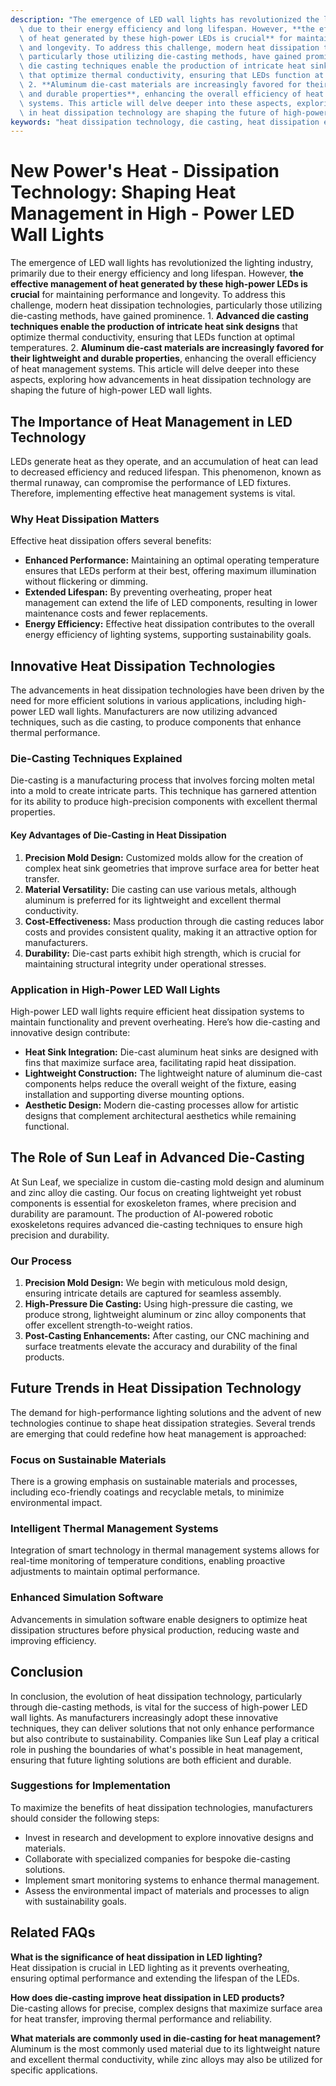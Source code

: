 ```yaml
---
description: "The emergence of LED wall lights has revolutionized the lighting industry, primarily\
  \ due to their energy efficiency and long lifespan. However, **the effective management\
  \ of heat generated by these high-power LEDs is crucial** for maintaining performance\
  \ and longevity. To address this challenge, modern heat dissipation technologies,\
  \ particularly those utilizing die-casting methods, have gained prominence. 1. **Advanced\
  \ die casting techniques enable the production of intricate heat sink designs**\
  \ that optimize thermal conductivity, ensuring that LEDs function at optimal temperatures.\
  \ 2. **Aluminum die-cast materials are increasingly favored for their lightweight\
  \ and durable properties**, enhancing the overall efficiency of heat management\
  \ systems. This article will delve deeper into these aspects, exploring how advancements\
  \ in heat dissipation technology are shaping the future of high-power LED wall lights."
keywords: "heat dissipation technology, die casting, heat dissipation efficiency, die-cast aluminum"
---
```

# New Power's Heat - Dissipation Technology: Shaping Heat Management in High - Power LED Wall Lights

The emergence of LED wall lights has revolutionized the lighting industry, primarily due to their energy efficiency and long lifespan. However, **the effective management of heat generated by these high-power LEDs is crucial** for maintaining performance and longevity. To address this challenge, modern heat dissipation technologies, particularly those utilizing die-casting methods, have gained prominence. 1. **Advanced die casting techniques enable the production of intricate heat sink designs** that optimize thermal conductivity, ensuring that LEDs function at optimal temperatures. 2. **Aluminum die-cast materials are increasingly favored for their lightweight and durable properties**, enhancing the overall efficiency of heat management systems. This article will delve deeper into these aspects, exploring how advancements in heat dissipation technology are shaping the future of high-power LED wall lights.

## The Importance of Heat Management in LED Technology

LEDs generate heat as they operate, and an accumulation of heat can lead to decreased efficiency and reduced lifespan. This phenomenon, known as thermal runaway, can compromise the performance of LED fixtures. Therefore, implementing effective heat management systems is vital. 

### Why Heat Dissipation Matters

Effective heat dissipation offers several benefits:

- **Enhanced Performance:** Maintaining an optimal operating temperature ensures that LEDs perform at their best, offering maximum illumination without flickering or dimming.
- **Extended Lifespan:** By preventing overheating, proper heat management can extend the life of LED components, resulting in lower maintenance costs and fewer replacements.
- **Energy Efficiency:** Effective heat dissipation contributes to the overall energy efficiency of lighting systems, supporting sustainability goals.

## Innovative Heat Dissipation Technologies

The advancements in heat dissipation technologies have been driven by the need for more efficient solutions in various applications, including high-power LED wall lights. Manufacturers are now utilizing advanced techniques, such as die casting, to produce components that enhance thermal performance.

### Die-Casting Techniques Explained

Die-casting is a manufacturing process that involves forcing molten metal into a mold to create intricate parts. This technique has garnered attention for its ability to produce high-precision components with excellent thermal properties.

#### Key Advantages of Die-Casting in Heat Dissipation

1. **Precision Mold Design:** Customized molds allow for the creation of complex heat sink geometries that improve surface area for better heat transfer.
2. **Material Versatility:** Die casting can use various metals, although aluminum is preferred for its lightweight and excellent thermal conductivity.
3. **Cost-Effectiveness:** Mass production through die casting reduces labor costs and provides consistent quality, making it an attractive option for manufacturers.
4. **Durability:** Die-cast parts exhibit high strength, which is crucial for maintaining structural integrity under operational stresses.

### Application in High-Power LED Wall Lights

High-power LED wall lights require efficient heat dissipation systems to maintain functionality and prevent overheating. Here’s how die-casting and innovative design contribute:

- **Heat Sink Integration:** Die-cast aluminum heat sinks are designed with fins that maximize surface area, facilitating rapid heat dissipation.
- **Lightweight Construction:** The lightweight nature of aluminum die-cast components helps reduce the overall weight of the fixture, easing installation and supporting diverse mounting options.
- **Aesthetic Design:** Modern die-casting processes allow for artistic designs that complement architectural aesthetics while remaining functional.

## The Role of Sun Leaf in Advanced Die-Casting

At Sun Leaf, we specialize in custom die-casting mold design and aluminum and zinc alloy die casting. Our focus on creating lightweight yet robust components is essential for exoskeleton frames, where precision and durability are paramount. The production of AI-powered robotic exoskeletons requires advanced die-casting techniques to ensure high precision and durability.

### Our Process

1. **Precision Mold Design:** We begin with meticulous mold design, ensuring intricate details are captured for seamless assembly.
2. **High-Pressure Die Casting:** Using high-pressure die casting, we produce strong, lightweight aluminum or zinc alloy components that offer excellent strength-to-weight ratios.
3. **Post-Casting Enhancements:** After casting, our CNC machining and surface treatments elevate the accuracy and durability of the final products.

## Future Trends in Heat Dissipation Technology

The demand for high-performance lighting solutions and the advent of new technologies continue to shape heat dissipation strategies. Several trends are emerging that could redefine how heat management is approached:

### Focus on Sustainable Materials

There is a growing emphasis on sustainable materials and processes, including eco-friendly coatings and recyclable metals, to minimize environmental impact.

### Intelligent Thermal Management Systems

Integration of smart technology in thermal management systems allows for real-time monitoring of temperature conditions, enabling proactive adjustments to maintain optimal performance.

### Enhanced Simulation Software

Advancements in simulation software enable designers to optimize heat dissipation structures before physical production, reducing waste and improving efficiency.

## Conclusion

In conclusion, the evolution of heat dissipation technology, particularly through die-casting methods, is vital for the success of high-power LED wall lights. As manufacturers increasingly adopt these innovative techniques, they can deliver solutions that not only enhance performance but also contribute to sustainability. Companies like Sun Leaf play a critical role in pushing the boundaries of what's possible in heat management, ensuring that future lighting solutions are both efficient and durable.

### Suggestions for Implementation

To maximize the benefits of heat dissipation technologies, manufacturers should consider the following steps:

- Invest in research and development to explore innovative designs and materials.
- Collaborate with specialized companies for bespoke die-casting solutions.
- Implement smart monitoring systems to enhance thermal management.
- Assess the environmental impact of materials and processes to align with sustainability goals.

## Related FAQs

**What is the significance of heat dissipation in LED lighting?**  
Heat dissipation is crucial in LED lighting as it prevents overheating, ensuring optimal performance and extending the lifespan of the LEDs.

**How does die-casting improve heat dissipation in LED products?**  
Die-casting allows for precise, complex designs that maximize surface area for heat transfer, improving thermal performance and reliability.

**What materials are commonly used in die-casting for heat management?**  
Aluminum is the most commonly used material due to its lightweight nature and excellent thermal conductivity, while zinc alloys may also be utilized for specific applications.
